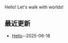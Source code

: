 Hello! Let's walk with worlds!

## 最近更新
- [Hello](https://github.com/alterxyz/gitblog/issues/2)--2025-06-18
